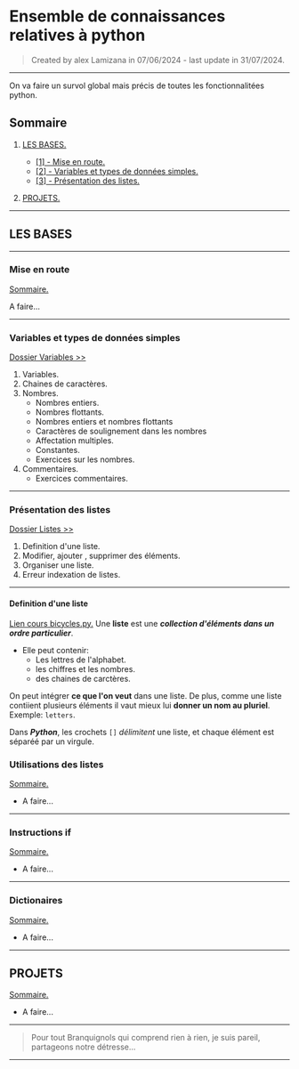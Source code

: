 # Ensemble de connaissances relatives à python
>
> Created by alex Lamizana in 07/06/2024 - last update in 31/07/2024.
----------------------------------------------------------------------------

On va faire un survol global mais précis de toutes les fonctionnalitées python.

## Sommaire

1. [LES BASES.](#les-bases)
    - [[1] - Mise en route.](#mise-en-route)
    - [[2] - Variables et types de données simples.](#variables-et-types-de-données-simples)
    - [[3] - Présentation des listes.](#présentation-des-listes)

2. [PROJETS.](#projets)

----------------------------------------------------------------------------

## LES BASES

----------------------------------------------------------------------------

### Mise en route

[Sommaire.](#sommaire)

A faire...

----------------------------------------------------------------------------

### Variables et types de données simples

[Dossier Variables >>](/base/variables/README.md)

1. Variables.
2. Chaines de caractères.
3. Nombres.
    - Nombres entiers.
    - Nombres flottants.
    - Nombres entiers et nombres flottants
    - Caractères de soulignement dans les nombres
    - Affectation multiples.
    - Constantes.
    - Exercices sur les nombres.
4. Commentaires.
    - Exercices commentaires.

----------------------------------------------------------------------------

### Présentation des listes

[Dossier Listes >>](/base/listes/README.md)

1. Definition d'une liste.
2. Modifier, ajouter , supprimer des éléments.
3. Organiser une liste.
4. Erreur indexation de listes.

----------------------------------------------------------------------------

#### Definition d'une liste

[Lien cours bicycles.py.](base/bicycles.py)
Une **liste** est une ***collection d'éléments dans un ordre particulier***.

- Elle peut contenir:
  - Les lettres de l'alphabet.
  - les chiffres et les nombres.
  - des chaines de carctères.

On peut intégrer **ce que l'on veut** dans une liste. De plus, comme une liste contiient plusieurs éléments il vaut mieux lui **donner un nom au pluriel**.
Exemple: `letters`.

Dans ***Python***, les crochets `[]` *délimitent* une liste, et chaque élément est séparéé par un virgule.


### Utilisations des listes

[Sommaire.](#sommaire)

- A faire...

----------------------------------------------------------------------------

### Instructions if

[Sommaire.](#sommaire)

- A faire...

----------------------------------------------------------------------------

### Dictionaires

[Sommaire.](#sommaire)

- A faire...

----------------------------------------------------------------------------

## PROJETS

[Sommaire.](#sommaire)

- A faire...

----------------------------------------------------------------------------
> Pour tout Branquignols qui comprend rien à rien, je suis pareil, partageons notre détresse...
----------------------------------------------------------------------------
